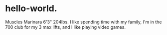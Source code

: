 # hello-world.
Muscles Marinara
6'3" 204lbs. I like spending time with my family, I'm in the 700 club for my 3 max lifts, and I like playing video games.

